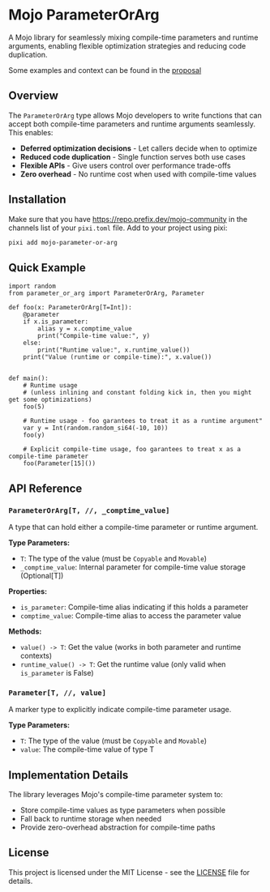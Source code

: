 # Mojo ParameterOrArg

A Mojo library for seamlessly mixing compile-time parameters and runtime arguments, enabling flexible optimization strategies and reducing code duplication.

Some examples and context can be found in the [proposal](https://github.com/gabrieldemarmiesse/mojo/blob/parameter_or_arg/mojo/proposals/parameter-or-arg.md)

## Overview

The `ParameterOrArg` type allows Mojo developers to write functions that can accept both compile-time parameters and runtime arguments seamlessly. This enables:

- **Deferred optimization decisions** - Let callers decide when to optimize
- **Reduced code duplication** - Single function serves both use cases
- **Flexible APIs** - Give users control over performance trade-offs
- **Zero overhead** - No runtime cost when used with compile-time values

## Installation
Make sure that you have https://repo.prefix.dev/mojo-community in the channels list of your `pixi.toml` file.
Add to your project using pixi:

```bash
pixi add mojo-parameter-or-arg
```

## Quick Example

```mojo
import random
from parameter_or_arg import ParameterOrArg, Parameter

def foo(x: ParameterOrArg[T=Int]):
    @parameter
    if x.is_parameter:
        alias y = x.comptime_value
        print("Compile-time value:", y)
    else:
        print("Runtime value:", x.runtime_value())
    print("Value (runtime or compile-time):", x.value())


def main():
    # Runtime usage 
    # (unless inlining and constant folding kick in, then you might get some optimizations)
    foo(5)
    
    # Runtime usage - foo garantees to treat it as a runtime argument"
    var y = Int(random.random_si64(-10, 10))
    foo(y)
    
    # Explicit compile-time usage, foo garantees to treat x as a compile-time parameter
    foo(Parameter[15]())
```

## API Reference

### `ParameterOrArg[T, //, _comptime_value]`

A type that can hold either a compile-time parameter or runtime argument.

**Type Parameters:**
- `T`: The type of the value (must be `Copyable` and `Movable`)
- `_comptime_value`: Internal parameter for compile-time value storage (Optional[T])

**Properties:**
- `is_parameter`: Compile-time alias indicating if this holds a parameter
- `comptime_value`: Compile-time alias to access the parameter value

**Methods:**
- `value() -> T`: Get the value (works in both parameter and runtime contexts)
- `runtime_value() -> T`: Get the runtime value (only valid when `is_parameter` is False)

### `Parameter[T, //, value]`

A marker type to explicitly indicate compile-time parameter usage.

**Type Parameters:**
- `T`: The type of the value (must be `Copyable` and `Movable`)
- `value`: The compile-time value of type T

## Implementation Details

The library leverages Mojo's compile-time parameter system to:
- Store compile-time values as type parameters when possible
- Fall back to runtime storage when needed
- Provide zero-overhead abstraction for compile-time paths


## License

This project is licensed under the MIT License - see the [LICENSE](LICENSE) file for details.
